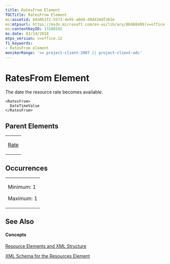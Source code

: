 ```yaml
---
title: RatesFrom Element
TOCTitle: RatesFrom Element
ms:assetid: 0da052f2-5573-4e95-a0d4-d94434df363e
ms:mtpsurl: https://msdn.microsoft.com/en-us/library/Bb968409(v=office.12)
ms:contentKeyID: 13188102
ms.date: 03/14/2018
mtps_version: v=office.12
f1_keywords:
- RatesFrom element
monikerRange: '>= project-client-2007 || project-client-odc'
---
```


# RatesFrom Element




The date the resource rate becomes available.

    <RatesFrom>
      DateTimeValue
    </RatesFrom>

## Parent Elements

<table>
<colgroup>
<col style="width: 100%" />
</colgroup>
<tbody>
<tr class="odd">
<td><p><a href="rate-element.md">Rate</a></p></td>
</tr>
</tbody>
</table>

## Occurrences

<table>
<colgroup>
<col style="width: 100%" />
</colgroup>
<tbody>
<tr class="odd">
<td><p>Minimum: 1</p>
<p>Maximum: 1</p></td>
</tr>
</tbody>
</table>

## See Also

#### Concepts

[Resource Elements and XML Structure](resource-elements-and-xml-structure.md)

[XML Schema for the Resources Element](xml-schema-for-the-resources-element.md)

